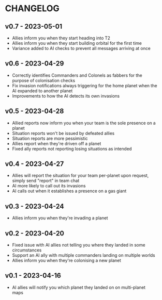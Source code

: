 # CHANGELOG

## v0.7 - 2023-05-01

- Allies inform you when they start heading into T2
- Allies inform you when they start building orbital for the first time
- Variance added to AI checks to prevent all messages arriving at once

## v0.6 - 2023-04-29

- Correctly identifies Commanders and Colonels as fabbers for the purpose of colonisation checks
- Fix invasion notifications always triggering for the home planet when the AI expanded to another planet
- Improvements to how the AI detects its own invasions

## v0.5 - 2023-04-28

- Allied reports now inform you when your team is the sole presence on a planet
- Situation reports won't be issued by defeated allies
- Situation reports are more pessimistic
- Allies report when they're driven off a planet
- Fixed ally reports not reporting losing situations as intended

## v0.4 - 2023-04-27

- Allies will report the situation for your team per-planet upon request, simply send "report" in team chat
- AI more likely to call out its invasions
- AI calls out when it establishes a presence on a gas giant

## v0.3 - 2023-04-24

- Allies inform you when they're invading a planet

## v0.2 - 2023-04-20

- Fixed issue with AI allies not telling you where they landed in some circumstances
- Support an AI ally with multiple commanders landing on multiple worlds
- Allies inform you when they're colonising a new planet

## v0.1 - 2023-04-16

- AI allies will notify you which planet they landed on on multi-planet maps
